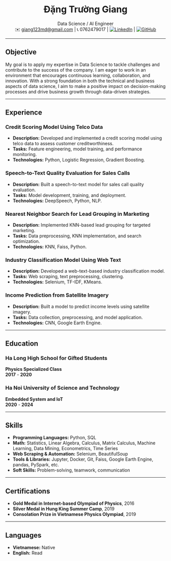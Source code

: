 <div align="center">

# Đặng Trường Giang  
Data Science / AI Engineer  
✉️ giang123md@gmail.com | 📞 0762479017 | [![LinkedIn](https://img.shields.io/badge/-LinkedIn-blue?style=flat&logo=linkedin)](https://www.linkedin.com/in/giangdangtruong/) | [![GitHub](https://img.shields.io/badge/-GitHub-333?style=flat&logo=github)](https://github.com/giangchicken)

</div>

---
## **Objective**
My goal is to apply my expertise in Data Science to tackle challenges and contribute to the success of the company. I am eager to work in an environment that encourages continuous learning, collaboration, and innovation. With a strong foundation in both the technical and business aspects of data science, I aim to make a positive impact on decision-making processes and drive business growth through data-driven strategies. 

---

## **Experience**

### **Credit Scoring Model Using Telco Data**   
- **Description:** Developed and implemented a credit scoring model using telco data to assess customer creditworthiness.
- **Tasks:** Feature engineering, model training, and performance monitoring.
- **Technologies:** Python, Logistic Regression, Gradient Boosting.

### **Speech-to-Text Quality Evaluation for Sales Calls**  
- **Description:** Built a speech-to-text model for sales call quality evaluation.
- **Tasks:** Model development, training, and deployment.
- **Technologies:** DeepSpeech, Python, NLP.

### **Nearest Neighbor Search for Lead Grouping in Marketing**   
- **Description:** Implemented KNN-based lead grouping for targeted marketing.
- **Tasks:** Data preprocessing, KNN implementation, and search optimization.
- **Technologies:** KNN, Faiss, Python.

### **Industry Classification Model Using Web Text**  
- **Description:** Developed a web-text-based industry classification model.
- **Tasks:** Web scraping, text preprocessing, clustering.
- **Technologies:** Selenium, TF-IDF, KMeans.

### **Income Prediction from Satellite Imagery**  
- **Description:** Built a model to predict income levels using satellite imagery.
- **Tasks:** Data collection, preprocessing, and model application.
- **Technologies:** CNN, Google Earth Engine.

---

## **Education**

### **Ha Long High School for Gifted Students**  
**Physics Specialized Class**  
**2017** - **2020**  

### **Ha Noi University of Science and Technology**  
**Embedded System and IoT**  
**2020** - **2024**

---

## **Skills**
- **Programming Languages:** Python, SQL
- **Math:** Statistics, Linear Algebra, Calculus, Matrix Calculus, Machine Learning, Data Mining, Econometrics, Time Series 
- **Web Scraping & Automation:** Selenium, BeautifulSoup
- **Tools & Libraries:** Jupyter, Docker, Git, Faiss, Google Earth Engine, pandas, PySpark, etc.
- **Soft Skills:** Problem-solving, teamwork, communication

---

## **Certifications**
- **Gold Medal in Internet-based Olympiad of Physics**, 2016
- **Silver Medal in Hung King Summer Camp**, 2019
- **Consolation Prize in Vietnamese Physics Olympiad**, 2019

---

## **Languages**
- **Vietnamese:** Native
- **English:** Read
